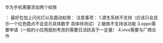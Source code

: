 华为手机需要添加两个权限
 <!--华为手机角标权限-->：
   <uses-permission android:name="android.permission.INTERNET" />
   <uses-permission android:name="com.huawei.android.launcher.permission.CHANGE_BADGE" />
最好在加上闪光灯以及震动权限：
 <!--闪光的灯以及震动权限-->
    <uses-permission android:name="android.permission.VIBRATE" />
    <uses-permission android:name="android.permission.FLASHLIGHT" />
注意事项：
  1.源生系统不支持（应该只会显示一个红色圆点不会显示具体数字 具体待测试）
  2.魅族不支持该功能
  3.oppo需要申请（一般的小应用就别考虑的需要日活跃高于一定量）
  4.vivo需要与厂商合作
